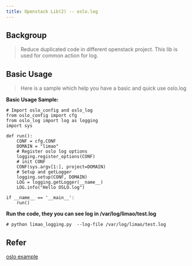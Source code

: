```yaml
---
title: Openstack Lib(2) -- oslo.log
---
```

## Backgroup
> Reduce duplicated code in different openstack project. This lib is used for common action for log.

## Basic Usage
> Here is a sample which help you have a basic and quick use oslo.log

**Basic Usage Sample:**

```
# Import oslo_config and oslo_log
from oslo_config import cfg
from oslo_log import log as logging
import sys

def run():
    CONF = cfg.CONF
    DOMAIN = "limao"
    # Register oslo log options
    logging.register_options(CONF)
    # init CONF
    CONF(sys.argv[1:], project=DOMAIN)
    # Setup and getLogger
    logging.setup(CONF, DOMAIN)
    LOG = logging.getLogger(__name__)
    LOG.info("Hello OSLO.log")

if __name__ == '__main__':
    run()
```

**Run the code, they you can see log in /var/log/limao/test.log**

```
# python limao_logging.py  --log-file /var/log/limao/test.log
```

## Refer
[oslo example](http://docs.openstack.org/developer/oslo.log/examples.html)
